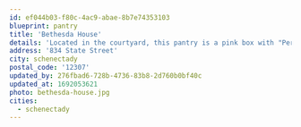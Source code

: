```yaml
---
id: ef044b03-f80c-4ac9-abae-8b7e74353103
blueprint: pantry
title: 'Bethesda House'
details: 'Located in the courtyard, this pantry is a pink box with "Period Pantry" written on the front.'
address: '834 State Street'
city: schenectady
postal_code: '12307'
updated_by: 276fbad6-728b-4736-83b8-2d760b0bf40c
updated_at: 1692053621
photo: bethesda-house.jpg
cities:
  - schenectady
---
```

